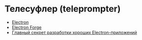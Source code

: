 # Телесуфлер (teleprompter)

- [Electron](https://www.electronjs.org/ru/)
- [Electron Forge](https://www.electronforge.io/)
- [Главный секрет разработки хороших Electron-приложений](https://habr.com/ru/companies/ruvds/articles/458502/)